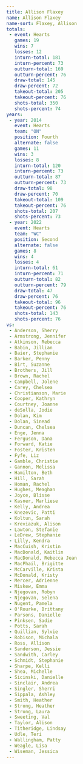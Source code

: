```yaml
---
title: Allison Flaxey
name: Allison Flaxey
name-sort: Flaxey, Allison
totals:
 - event: Hearts
   games: 19
   wins: 7
   losses: 12
   inturn-total: 181
   inturn-percent: 73
   outturn-total: 169
   outturn-percent: 76
   draw-total: 145
   draw-percent: 72
   takeout-total: 205
   takeout-percent: 76
   shots-total: 350
   shots-percent: 74
years:
 - year: 2014
   event: Hearts
   team: "ON"
   position: Fourth
   alternate: false
   games: 11
   wins: 3
   losses: 8
   inturn-total: 120
   inturn-percent: 73
   outturn-total: 87
   outturn-percent: 73
   draw-total: 98
   draw-percent: 70
   takeout-total: 109
   takeout-percent: 76
   shots-total: 207
   shots-percent: 73
 - year: 2022
   event: Hearts
   team: "WC"
   position: Second
   alternate: false
   games: 8
   wins: 4
   losses: 4
   inturn-total: 61
   inturn-percent: 71
   outturn-total: 82
   outturn-percent: 79
   draw-total: 47
   draw-percent: 76
   takeout-total: 96
   takeout-percent: 76
   shots-total: 143
   shots-percent: 76
vs:
 - Anderson, Sherry
 - Armstrong, Jennifer
 - Atkinson, Rebecca
 - Babin, Jillian
 - Baier, Stephanie
 - Barker, Penny
 - Birt, Suzanne
 - Brothers, Jill
 - Brown, Rachel
 - Campbell, Jolene
 - Carey, Chelsea
 - Christianson, Marie
 - Cooper, Kathryn
 - Courtney, Joanne
 - deSolla, Jodie
 - Dolan, Kim
 - Dolan, Sinead
 - Duncan, Chelsea
 - Enge, Jenna
 - Ferguson, Dana
 - Forward, Katie
 - Foster, Kristen
 - Fyfe, Liz
 - Gamble, Christie
 - Gannon, Melissa
 - Hamilton, Beth
 - Hill, Sarah
 - Homan, Rachel
 - Hughes, Meaghan
 - Joyce, Blisse
 - Kasner, Marliese
 - Kelly, Andrea
 - Knezevic, Patti
 - Koltun, Sarah
 - Kreviazuk, Alison
 - Lawton, Stefanie
 - LeDrew, Stephanie
 - Lilly, Kendra
 - MacCuish, Kristin
 - MacDonald, Kaitlin
 - MacDonald, Rebecca Jean
 - MacPhail, Brigitte
 - McCarville, Krista
 - McDonald, Kristy
 - Mercer, Adrienne
 - Miskew, Emma
 - Njegovan, Robyn
 - Njegovan, Selena
 - Nugent, Pamela
 - O'Rourke, Brittany
 - Parsons, Danielle
 - Pinksen, Sadie
 - Potts, Sarah
 - Quillian, Sylvie
 - Robison, Michala
 - Ross, Allison
 - Sanderson, Jessie
 - Sandwith, Carley
 - Schmidt, Stephanie
 - Sharpe, Kelli
 - Shea, Michelle
 - Sicinski, Danielle
 - Sinclair, Andrea
 - Singler, Sherri
 - Sippala, Ashley
 - Smith, Heather
 - Strong, Heather
 - Strong, Laura
 - Sweeting, Val
 - Taylor, Alison
 - Titheridge, Lindsay
 - Udle, Teri
 - Wallingham, Patty
 - Weagle, Lisa
 - Wiseman, Jessica
---
```

